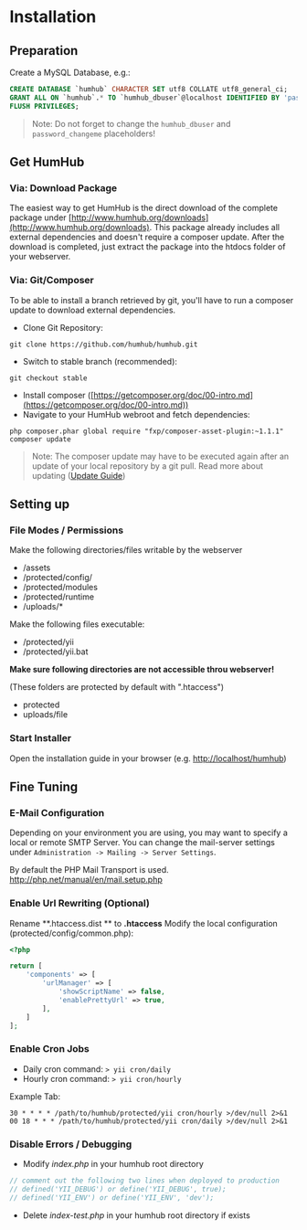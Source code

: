 Installation
============

## Preparation

Create a MySQL Database, e.g.:

```sql
CREATE DATABASE `humhub` CHARACTER SET utf8 COLLATE utf8_general_ci;
GRANT ALL ON `humhub`.* TO `humhub_dbuser`@localhost IDENTIFIED BY 'password_changeme';
FLUSH PRIVILEGES;
```

> Note: Do not forget to change the `humhub_dbuser` and `password_changeme` placeholders!

## Get HumHub

### Via: Download Package

The easiest way to get HumHub is the direct download of the complete package under [http://www.humhub.org/downloads](http://www.humhub.org/downloads).
This package already includes all external dependencies and doesn't require a composer update.
After the download is completed, just extract the package into the htdocs folder of your webserver.

### Via: Git/Composer

To be able to install a branch retrieved by git, you'll have to run a composer update to download external dependencies.

 - Clone Git Repository:

```
git clone https://github.com/humhub/humhub.git
```

 - Switch to stable branch (recommended):

```
git checkout stable
```

 - Install composer ([https://getcomposer.org/doc/00-intro.md](https://getcomposer.org/doc/00-intro.md))
 - Navigate to your HumHub webroot and fetch dependencies:

```
php composer.phar global require "fxp/composer-asset-plugin:~1.1.1"
composer update
```

> Note: The composer update may have to be executed again after an update of your local repository by a git pull. Read more about updating ([Update Guide](http://localhost/codebase/doku/guide-admin-updating.html#gitcomposer-based-installations))

## Setting up

### File Modes / Permissions

Make the following directories/files writable by the webserver
- /assets
- /protected/config/
- /protected/modules
- /protected/runtime
- /uploads/*

Make the following files executable:
 - /protected/yii
 - /protected/yii.bat

**Make sure following directories are not accessible throu webserver!**

(These folders are protected by default with ".htaccess")

- protected
- uploads/file

### Start Installer

Open the installation guide in your browser (e.g. [http://localhost/humhub](http://localhost/humhub))


## Fine Tuning

### E-Mail Configuration

Depending on your environment you are using, you may want to specify a local or remote SMTP Server.
You can change the mail-server settings under `Administration -> Mailing -> Server Settings`.

By default the PHP Mail Transport is used. <http://php.net/manual/en/mail.setup.php>


### Enable Url Rewriting (Optional)

Rename **.htaccess.dist ** to **.htaccess**
Modify the local configuration (protected/config/common.php):

```php
<?php

return [
    'components' => [
        'urlManager' => [
            'showScriptName' => false,
            'enablePrettyUrl' => true,
        ],
    ]
];

```  

### Enable Cron Jobs

 - Daily cron command: `> yii cron/daily`
 - Hourly cron command: `> yii cron/hourly`

Example Tab:

```
30 * * * * /path/to/humhub/protected/yii cron/hourly >/dev/null 2>&1
00 18 * * * /path/to/humhub/protected/yii cron/daily >/dev/null 2>&1
```

### Disable Errors / Debugging

 - Modify *index.php* in your humhub root directory
     
```php
// comment out the following two lines when deployed to production
// defined('YII_DEBUG') or define('YII_DEBUG', true);
// defined('YII_ENV') or define('YII_ENV', 'dev');
```

 - Delete *index-test.php* in your humhub root directory if exists